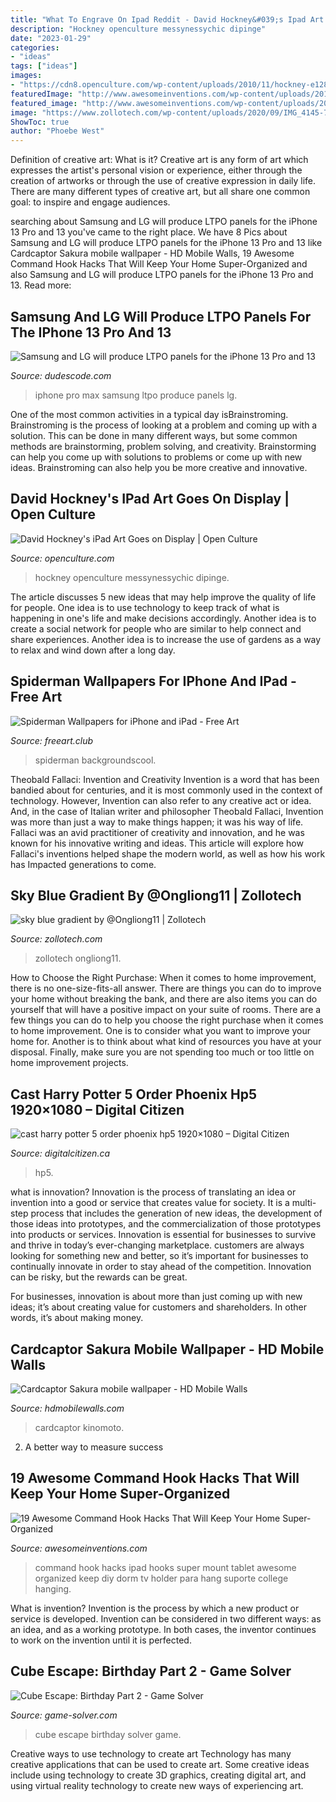 ```yaml
---
title: "What To Engrave On Ipad Reddit - David Hockney&#039;s Ipad Art Goes On Display"
description: "Hockney openculture messynessychic dipinge"
date: "2023-01-29"
categories:
- "ideas"
tags: ["ideas"]
images:
- "https://cdn8.openculture.com/wp-content/uploads/2010/11/hockney-e1289857548465.jpg"
featuredImage: "http://www.awesomeinventions.com/wp-content/uploads/2015/09/command-hooks-ipad.jpg"
featured_image: "http://www.awesomeinventions.com/wp-content/uploads/2015/09/command-hooks-ipad.jpg"
image: "https://www.zollotech.com/wp-content/uploads/2020/09/IMG_4145-768x1536.png"
ShowToc: true
author: "Phoebe West"
---
```



Definition of creative art: What is it?
Creative art is any form of art which expresses the artist's personal vision or experience, either through the creation of artworks or through the use of creative expression in daily life. There are many different types of creative art, but all share one common goal: to inspire and engage audiences.

	

		
searching about Samsung and LG will produce LTPO panels for the iPhone 13 Pro and 13 you've came to the right place. We have 8 Pics about Samsung and LG will produce LTPO panels for the iPhone 13 Pro and 13 like Cardcaptor Sakura mobile wallpaper - HD Mobile Walls, 19 Awesome Command Hook Hacks That Will Keep Your Home Super-Organized and also Samsung and LG will produce LTPO panels for the iPhone 13 Pro and 13. Read more:
		
    
## Samsung And LG Will Produce LTPO Panels For The IPhone 13 Pro And 13

<img loading=lazy src="https://dudescode.b-cdn.net/wp-content/uploads/2021/04/iPhone-13-Pro-Max-696x464.jpg" onerror="this.onerror=null;this.src='https://tse4.mm.bing.net/th?id=OIP.9p6Su5bpa1O5L_JZXpYouAHaE8&amp;pid=15.1';" alt="Samsung and LG will produce LTPO panels for the iPhone 13 Pro and 13">

_Source: dudescode.com_

>iphone pro max samsung ltpo produce panels lg. 

	

One of the most common activities in a typical day isBrainstroming. Brainstroming is the process of looking at a problem and coming up with a solution. This can be done in many different ways, but some common methods are brainstorming, problem solving, and creativity. Brainstorming can help you come up with solutions to problems or come up with new ideas. Brainstroming can also help you be more creative and innovative.

    
## David Hockney&#039;s IPad Art Goes On Display | Open Culture

<img loading=lazy src="https://cdn8.openculture.com/wp-content/uploads/2010/11/hockney-e1289857548465.jpg" onerror="this.onerror=null;this.src='https://tse2.mm.bing.net/th?id=OIP.SOmCrVpqeRxDGZp7N5ZIxQHaKe&amp;pid=15.1';" alt="David Hockney&#039;s iPad Art Goes on Display | Open Culture">

_Source: openculture.com_

>hockney openculture messynessychic dipinge. 

	

The article discusses 5 new ideas that may help improve the quality of life for people. One idea is to use technology to keep track of what is happening in one's life and make decisions accordingly. Another idea is to create a social network for people who are similar to help connect and share experiences. Another idea is to increase the use of gardens as a way to relax and wind down after a long day.

    
## Spiderman Wallpapers For IPhone And IPad - Free Art

<img loading=lazy src="https://freeart.club/wp-content/uploads/2019/09/spider-man-image-8.jpg" onerror="this.onerror=null;this.src='https://tse4.mm.bing.net/th?id=OIP.ARWh9wu3_y-eBM43SbxVTQHaNK&amp;pid=15.1';" alt="Spiderman Wallpapers for iPhone and iPad - Free Art">

_Source: freeart.club_

>spiderman backgroundscool. 

	

Theobald Fallaci: Invention and Creativity
Invention is a word that has been bandied about for centuries, and it is most commonly used in the context of technology. However, Invention can also refer to any creative act or idea. And, in the case of Italian writer and philosopher Theobald Fallaci, Invention was more than just a way to make things happen; it was his way of life. Fallaci was an avid practitioner of creativity and innovation, and he was known for his innovative writing and ideas. This article will explore how Fallaci's inventions helped shape the modern world, as well as how his work has Impacted generations to come.

    
## Sky Blue Gradient By @Ongliong11 | Zollotech

<img loading=lazy src="https://www.zollotech.com/wp-content/uploads/2020/09/IMG_4145-768x1536.png" onerror="this.onerror=null;this.src='https://tse2.mm.bing.net/th?id=OIP.jlDmyd-NyS37kBHfYekFMgHaO0&amp;pid=15.1';" alt="sky blue gradient by @Ongliong11 | Zollotech">

_Source: zollotech.com_

>zollotech ongliong11. 

	

How to Choose the Right Purchase: When it comes to home improvement, there is no one-size-fits-all answer. There are things you can do to improve your home without breaking the bank, and there are also items you can do yourself that will have a positive impact on your suite of rooms.
There are a few things you can do to help you choose the right purchase when it comes to home improvement. One is to consider what you want to improve your home for. Another is to think about what kind of resources you have at your disposal. Finally, make sure you are not spending too much or too little on home improvement projects.

    
## Cast Harry Potter 5 Order Phoenix Hp5 1920×1080 – Digital Citizen

<img loading=lazy src="https://idigitalcitizen.files.wordpress.com/2010/11/cast-harry-potter-5-order-phoenix-hp5-1920x1080.jpg?w=1200" onerror="this.onerror=null;this.src='https://tse3.mm.bing.net/th?id=OIP.UcE0ZoNWXss0MZp1JZZocwHaEK&amp;pid=15.1';" alt="cast harry potter 5 order phoenix hp5 1920×1080 – Digital Citizen">

_Source: digitalcitizen.ca_

>hp5. 

	

what is innovation?
Innovation is the process of translating an idea or invention into a good or service that creates value for society. It is a multi-step process that includes the generation of new ideas, the development of those ideas into prototypes, and the commercialization of those prototypes into products or services.
Innovation is essential for businesses to survive and thrive in today’s ever-changing marketplace. customers are always looking for something new and better, so it’s important for businesses to continually innovate in order to stay ahead of the competition. Innovation can be risky, but the rewards can be great.

For businesses, innovation is about more than just coming up with new ideas; it’s about creating value for customers and shareholders. In other words, it’s about making money.

    
## Cardcaptor Sakura Mobile Wallpaper - HD Mobile Walls

<img loading=lazy src="https://1.bp.blogspot.com/-OHvxtPBqigs/XixLf39y8qI/AAAAAAAALN0/uSBHBe9FKpsg8u0tcs9CdHStMnzPtTEPwCLcBGAsYHQ/s2340/Sakura-Kinomoto-wallpaper.jpg?dl=1" onerror="this.onerror=null;this.src='https://tse2.mm.bing.net/th?id=OIP.tv5D2HQwpHVQfS0dJ5EPIQHaQD&amp;pid=15.1';" alt="Cardcaptor Sakura mobile wallpaper - HD Mobile Walls">

_Source: hdmobilewalls.com_

>cardcaptor kinomoto. 

	

2. A better way to measure success

    
## 19 Awesome Command Hook Hacks That Will Keep Your Home Super-Organized

<img loading=lazy src="http://www.awesomeinventions.com/wp-content/uploads/2015/09/command-hooks-ipad.jpg" onerror="this.onerror=null;this.src='https://tse1.mm.bing.net/th?id=OIP.WPKN-bBGLXzW5-4tCpOhkQHaFj&amp;pid=15.1';" alt="19 Awesome Command Hook Hacks That Will Keep Your Home Super-Organized">

_Source: awesomeinventions.com_

>command hook hacks ipad hooks super mount tablet awesome organized keep diy dorm tv holder para hang suporte college hanging. 

	

What is invention?
Invention is the process by which a new product or service is developed. Invention can be considered in two different ways: as an idea, and as a working prototype. In both cases, the inventor continues to work on the invention until it is perfected.

    
## Cube Escape: Birthday Part 2 - Game Solver

<img loading=lazy src="http://game-solver.com/wp-content/uploads/2016/03/Cube-Escape-Birthday-Walkthrough-Part-2.jpg" onerror="this.onerror=null;this.src='https://tse2.mm.bing.net/th?id=OIP.bEYe7tPxVMylKx_LElcQhAHaLH&amp;pid=15.1';" alt="Cube Escape: Birthday Part 2 - Game Solver">

_Source: game-solver.com_

>cube escape birthday solver game. 

	

Creative ways to use technology to create art
Technology has many creative applications that can be used to create art. Some creative ideas include using technology to create 3D graphics, creating digital art, and using virtual reality technology to create new ways of experiencing art.

